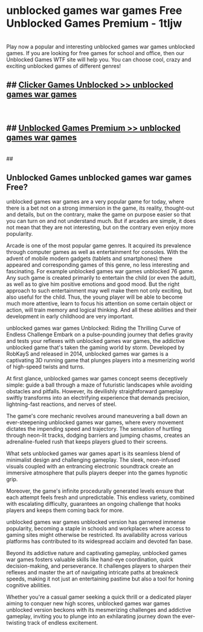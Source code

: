 # unblocked games war games  Free Unblocked Games Premium - 1tljw <br>
<br>
Play now a popular and interesting unblocked games war games unblocked games. If you are looking for free games for school and office, then our Unblocked Games WTF site will help you. You can choose cool, crazy and exciting unblocked games of different genres!


## ##  [Clicker Games Unblocked >> unblocked games war games](http://freeplayer.one?title=unblocked_games_war_games&ref=UGames)
  <br>

##  ## [Unblocked Games Premium >> unblocked games war games](http://freeplayer.one?title=unblocked_games_war_games&ref=UGames)
  <br>
  ##



## Unblocked Games unblocked games war games Free?

unblocked games war games are a very popular game for today, where there is a bet not on a strong immersion in the game, its reality, thought-out and details, but on the contrary, make the game on purpose easier so that you can turn on and not understand much. But if arcades are simple, it does not mean that they are not interesting, but on the contrary even enjoy more popularity.

Arcade is one of the most popular game genres. It acquired its prevalence through computer games as well as entertainment for consoles. With the advent of mobile modern gadgets (tablets and smartphones) there appeared and corresponding games of this genre, no less interesting and fascinating. For example unblocked games war games unblocked 76 game. Any such game is created primarily to entertain the child (or even the adult), as well as to give him positive emotions and good mood. But the right approach to such entertainment may well make them not only exciting, but also useful for the child. Thus, the young player will be able to become much more attentive, learn to focus his attention on some certain object or action, will train memory and logical thinking. And all these abilities and their development in early childhood are very important.

unblocked games war games Unblocked: Riding the Thrilling Curve of Endless Challenge
Embark on a pulse-pounding journey that defies gravity and tests your reflexes with unblocked games war games, the addictive unblocked game that's taken the gaming world by storm. Developed by RobKayS and released in 2014, unblocked games war games is a captivating 3D running game that plunges players into a mesmerizing world of high-speed twists and turns.

At first glance, unblocked games war games concept seems deceptively simple: guide a ball through a maze of futuristic landscapes while avoiding obstacles and pitfalls. However, its devilishly straightforward gameplay swiftly transforms into an electrifying experience that demands precision, lightning-fast reactions, and nerves of steel.

The game's core mechanic revolves around maneuvering a ball down an ever-steepening unblocked games war games, where every movement dictates the impending speed and trajectory. The sensation of hurtling through neon-lit tracks, dodging barriers and jumping chasms, creates an adrenaline-fueled rush that keeps players glued to their screens.

What sets unblocked games war games apart is its seamless blend of minimalist design and challenging gameplay. The sleek, neon-infused visuals coupled with an entrancing electronic soundtrack create an immersive atmosphere that pulls players deeper into the games hypnotic grip.

Moreover, the game's infinite procedurally generated levels ensure that each attempt feels fresh and unpredictable. This endless variety, combined with escalating difficulty, guarantees an ongoing challenge that hooks players and keeps them coming back for more.

unblocked games war games unblocked version has garnered immense popularity, becoming a staple in schools and workplaces where access to gaming sites might otherwise be restricted. Its availability across various platforms has contributed to its widespread acclaim and devoted fan base.

Beyond its addictive nature and captivating gameplay, unblocked games war games fosters valuable skills like hand-eye coordination, quick decision-making, and perseverance. It challenges players to sharpen their reflexes and master the art of navigating intricate paths at breakneck speeds, making it not just an entertaining pastime but also a tool for honing cognitive abilities.

Whether you're a casual gamer seeking a quick thrill or a dedicated player aiming to conquer new high scores, unblocked games war games unblocked version beckons with its mesmerizing challenges and addictive gameplay, inviting you to plunge into an exhilarating journey down the ever-twisting track of endless excitement.